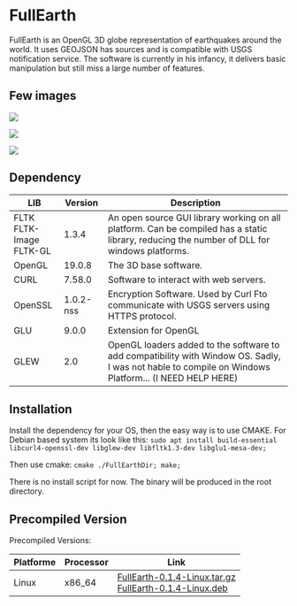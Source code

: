 # FullEarth
FullEarth is an OpenGL 3D globe representation of earthquakes around the world.
It uses GEOJSON has sources and is compatible with USGS notification service.
The software is currently in his infancy, it delivers basic manipulation but still miss a large number of features.
## Few images 
<img src="https://cdn.eintel.net/Images/Software/fe-one.png"></img>

<img src="https://cdn.eintel.net/Images/Software/fe-two.png"></img>

<img src="https://cdn.eintel.net/Images/Software/fe-dutch.png"></img>

## Dependency 

| LIB | Version | Description|
|-----|---------|------------|
| FLTK  <br/> FLTK-Image <br/> FLTK-GL| 1.3.4 | An open source GUI library working on all platform. Can be compiled has a static library, reducing the number of DLL for windows platforms. |
| OpenGL | 19.0.8 | The 3D base software.|
| CURL | 7.58.0 | Software to interact with web servers.|
| OpenSSL | 1.0.2-nss| Encryption Software. Used by Curl Fto communicate with USGS servers using HTTPS protocol. 
| GLU  | 9.0.0 | Extension for OpenGL |
| GLEW | 2.0 | OpenGL loaders added to the software to add compatibility with Window OS. Sadly, I was not hable to compile on Windows Platform... (I NEED HELP HERE)|

## Installation
Install the dependency for your OS, then the easy way is to use CMAKE.
For Debian based system its look like this:
`sudo apt install build-essential libcurl4-openssl-dev libglew-dev libfltk1.3-dev libglu1-mesa-dev;`

Then use cmake:
`cmake ./FullEarthDir; make;`

There is no install script for now. The binary will be produced in the root directory.

## Precompiled Version

Precompiled Versions:

|Platforme|Processor|Link|
|---------|---------|----|
| Linux   | x86_64  | <a href="https://cdn.eintel.net/Softwares/FullEarth-0.1.4-Linux.tar.gz"> FullEarth-0.1.4-Linux.tar.gz</a><br/><a href="https://cdn.eintel.net/Softwares/FullEarth-0.1.4-Linux.tar.gz"> FullEarth-0.1.4-Linux.deb</a>
